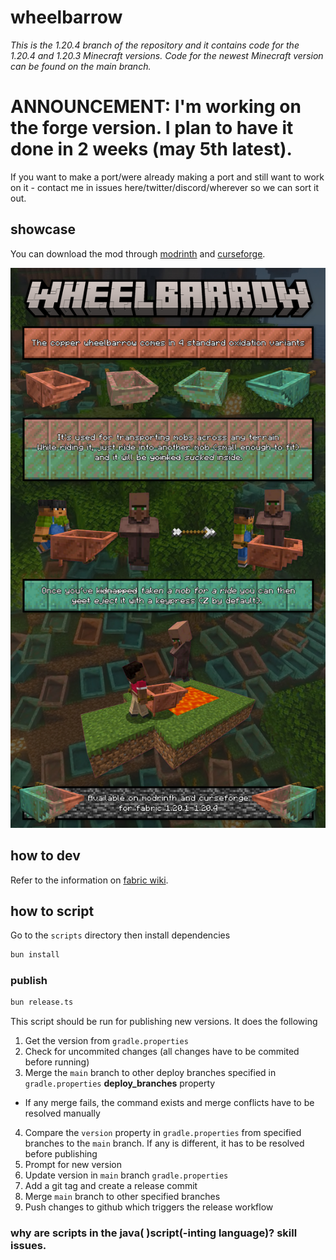 # wheelbarrow

_This is the 1.20.4 branch of the repository and it contains code for the 1.20.4 and 1.20.3 Minecraft versions. Code for the newest Minecraft version can be found on the main branch._

# ANNOUNCEMENT: I'm working on the forge version. I plan to have it done in 2 weeks (may 5th latest).

If you want to make a port/were already making a port and still want to work on it - contact me in issues here/twitter/discord/wherever so we can sort it out.

## showcase

You can download the mod through [modrinth](https://modrinth.com/mod/wheelbarrow) and [curseforge](https://www.curseforge.com/minecraft/mc-mods/wheelbarrow).

![the showcase image for the mod describing features: taking entities for a ride by bumping into them with a wheelbarrow, ejecting them with the default "Z" keybind and with the wheelbarrow being made of copper: showing the 4 oxidation variants](https://github.com/asasinmode/wheelbarrow/blob/main/docs/showcase.jpg?raw=true)

## how to dev

Refer to the information on [fabric wiki](https://fabricmc.net/wiki/start).

## how to script

Go to the `scripts` directory then install dependencies

```bash
bun install
```

### publish

```bash
bun release.ts
```

This script should be run for publishing new versions. It does the following

1. Get the version from `gradle.properties`
2. Check for uncommited changes (all changes have to be commited before running)
3. Merge the `main` branch to other deploy branches specified in `gradle.properties` **deploy_branches** property
  - If any merge fails, the command exists and merge conflicts have to be resolved manually
4. Compare the `version` property in `gradle.properties` from specified branches to the `main` branch. If any is different, it has to be resolved before publishing
5. Prompt for new version
6. Update version in `main` branch `gradle.properties`
7. Add a git tag and create a release commit
8. Merge `main` branch to other specified branches
9. Push changes to github which triggers the release workflow

### why are scripts in the java( )script(-inting language)? skill issues.

